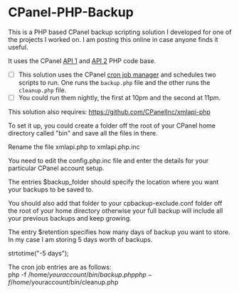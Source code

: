 # CPanel-PHP-Backup  

This is a PHP based CPanel backup scripting solution I developed for one of the projects I worked on. I am posting this online in case anyone finds it useful.  

It uses the CPanel [API 1](https://documentation.CPanel.net/display/SDK/Guide+to+CPanel+API+1) and [API 2](https://documentation.CPanel.net/display/SDK/Guide+to+CPanel+API+2) PHP code base.  

- [ ] This solution uses the CPanel [cron job manager](https://documentation.cpanel.net/display/ALD/Cron+Jobs) and schedules two scripts to run. One runs the `backup.php` file and the other runs the `cleanup.php` file. 
- [ ] You could run them nightly, the first at 10pm and the second at 11pm.  

This solution also requires: https://github.com/CPanelInc/xmlapi-php  

To set it up, you could create a folder off the root of your CPanel home directory called "bin" and save all the files in there.  

Rename the file xmlapi.php to xmlapi.php.inc  

You need to edit the config.php.inc file and enter the details for your particular CPanel account setup.  

The entries $backup_folder should specify the location where you want your backups to be saved to.  

You should also add that folder to your cpbackup-exclude.conf folder off the root of your home directory otherwise your full backup will include all your previous backups and keep growing.  

The entry $retention specifies how many days of backup you want to store. In my case I am storing 5 days worth of backups.  

strtotime("-5 days");  

The cron job entries are as follows:  
php -f /home/$youraccount/bin/backup.php  
php -f /home/$youraccount/bin/cleanup.php  



